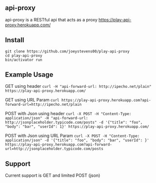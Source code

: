 ## api-proxy
api-proxy is a RESTful api that acts as a proxy 
https://play-api-proxy.herokuapp.com/

## Install

```
git clone https://github.com/joeystevens00/play-api-proxy
cd play-api-proxy
bin/activator run
```


## Example Usage

GET using header
` curl -H "api-forward-url: http://ipecho.net/plain" https://play-api-proxy.herokuapp.com/ `

GET using URL Param
` curl https://play-api-proxy.herokuapp.com?api-forward-url=http://ipecho.net/plain `

POST with Json using header
` curl -X POST -H "Content-Type: application/json" -H "api-forward-url: http://jsonplaceholder.typicode.com/posts" -d '{"title": "foo", "body": "bar", "userId": 1}' https://play-api-proxy.herokuapp.com/ `

POST with Json using URL Param
` curl -X POST -H "Content-Type: application/json" -d '{"title": "foo", "body": "bar", "userId": }' https://play-api-proxy.herokuapp.com?api-forward-url=http://jsonplaceholder.typicode.com/posts `

## Support
Current support is GET and limited POST  (json)


